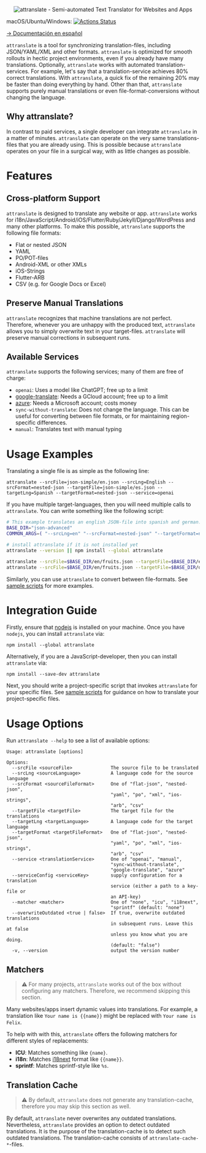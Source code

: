 <p align="center">
  <img alt="attranslate - Semi-automated Text Translator for Websites and Apps" src="docs/logo/attranslate_logo.png">
</p>

macOS/Ubuntu/Windows: [![Actions Status](https://github.com/fkirc/attranslate/workflows/Tests/badge.svg/?branch=master)](https://github.com/fkirc/attranslate/actions?query=branch%3Amaster)

[-> Documentación en español](https://attranslate.xyz/README-es)


`attranslate` is a tool for synchronizing translation-files, including JSON/YAML/XML and other formats.
`attranslate` is optimized for smooth rollouts in hectic project environments, even if you already have many translations.
Optionally, `attranslate` works with automated translation-services.
For example, let's say that a translation-service achieves 80% correct translations.
With `attranslate`, a quick fix of the remaining 20% may be faster than doing everything by hand.
Other than that, `attranslate` supports purely manual translations or even file-format-conversions without changing the language.

## Why attranslate?

In contrast to paid services, a single developer can integrate `attranslate` in a matter of minutes.
`attranslate` can operate on the very same translations-files that you are already using.
This is possible because `attranslate` operates on your file in a surgical way, with as little changes as possible.

# Features

## Cross-platform Support

`attranslate` is designed to translate any website or app.
`attranslate` works for i18n/JavaScript/Android/iOS/Flutter/Ruby/Jekyll/Django/WordPress and many other platforms.
To make this possible, `attranslate` supports the following file formats:

- Flat or nested JSON
- YAML
- PO/POT-files
- Android-XML or other XMLs
- iOS-Strings
- Flutter-ARB
- CSV (e.g. for Google Docs or Excel)

## Preserve Manual Translations

`attranslate` recognizes that machine translations are not perfect.
Therefore, whenever you are unhappy with the produced text, `attranslate` allows you to simply overwrite text in your target-files.
`attranslate` will preserve manual corrections in subsequent runs.

## Available Services

`attranslate` supports the following services; many of them are free of charge:

- `openai`: Uses a model like ChatGPT; free up to a limit
- [google-translate](https://cloud.google.com/translate): Needs a GCloud account; free up to a limit
- [azure](https://azure.microsoft.com/en-us/services/cognitive-services/translator-text-api/): Needs a Microsoft account; costs money
- `sync-without-translate`: Does not change the language. This can be useful for converting between file formats, or for maintaining region-specific differences.
- `manual`: Translates text with manual typing

# Usage Examples

Translating a single file is as simple as the following line:

```
attranslate --srcFile=json-simple/en.json --srcLng=English --srcFormat=nested-json --targetFile=json-simple/es.json --targetLng=Spanish --targetFormat=nested-json --service=openai
```

If you have multiple target-languages, then you will need multiple calls to `attranslate`.
You can write something like the following script:

```bash
# This example translates an english JSON-file into spanish and german.
BASE_DIR="json-advanced"
COMMON_ARGS=( "--srcLng=en" "--srcFormat=nested-json" "--targetFormat=nested-json" "--service=google-translate" "--serviceConfig=gcloud/gcloud_service_account.json" )

# install attranslate if it is not installed yet
attranslate --version || npm install --global attranslate

attranslate --srcFile=$BASE_DIR/en/fruits.json --targetFile=$BASE_DIR/es/fruits.json --targetLng=es "${COMMON_ARGS[@]}"
attranslate --srcFile=$BASE_DIR/en/fruits.json --targetFile=$BASE_DIR/de/fruits.json --targetLng=de "${COMMON_ARGS[@]}"
```

Similarly, you can use `attranslate` to convert between file-formats.
See [sample scripts](https://github.com/fkirc/attranslate/tree/master/sample-scripts) for more examples.

# Integration Guide

Firstly, ensure that [nodejs](https://nodejs.org/) is installed on your machine.
Once you have `nodejs`, you can install `attranslate` via:

`npm install --global attranslate`

Alternatively, if you are a JavaScript-developer, then you can install `attranslate` via:

`npm install --save-dev attranslate`

Next, you should write a project-specific script that invokes `attranslate` for your specific files.
See [sample scripts](https://github.com/fkirc/attranslate/tree/master/sample-scripts) for guidance on how to translate your project-specific files.

# Usage Options

Run `attranslate --help` to see a list of available options:

```
Usage: attranslate [options]

Options:
  --srcFile <sourceFile>              The source file to be translated
  --srcLng <sourceLanguage>           A language code for the source language
  --srcFormat <sourceFileFormat>      One of "flat-json", "nested-json",
                                      "yaml", "po", "xml", "ios-strings",
                                      "arb", "csv"
  --targetFile <targetFile>           The target file for the translations
  --targetLng <targetLanguage>        A language code for the target language
  --targetFormat <targetFileFormat>   One of "flat-json", "nested-json",
                                      "yaml", "po", "xml", "ios-strings",
                                      "arb", "csv"
  --service <translationService>      One of "openai", "manual",
                                      "sync-without-translate",
                                      "google-translate", "azure"
  --serviceConfig <serviceKey>        supply configuration for a translation
                                      service (either a path to a key-file or
                                      an API-key)
  --matcher <matcher>                 One of "none", "icu", "i18next",
                                      "sprintf" (default: "none")
  --overwriteOutdated <true | false>  If true, overwrite outdated translations
                                      in subsequent runs. Leave this at false
                                      unless you know what you are doing.
                                      (default: "false")
  -v, --version                       output the version number
```

## Matchers

> :warning: For many projects, `attranslate` works out of the box without configuring any matchers. Therefore, we recommend skipping this section.

Many websites/apps insert dynamic values into translations.
For example, a translation like `Your name is {{name}}` might be replaced with `Your name is Felix`.

To help with with this, `attranslate` offers the following matchers for different styles of replacements:

- **ICU**: Matches something like `{name}`.
- **i18n**: Matches [i18next](https://www.i18next.com/translation-function/interpolation) format like `{{name}}`.
- **sprintf**: Matches sprintf-style like `%s`.

## Translation Cache

> :warning: By default, `attranslate` does not generate any translation-cache, therefore you may skip this section as well.

By default, `attranslate` never overwrites any outdated translations.
Nevertheless, `attranslate` provides an option to detect outdated translations.
It is the purpose of the translation-cache is to detect such outdated translations.
The translation-cache consists of `attranslate-cache-*`-files.

